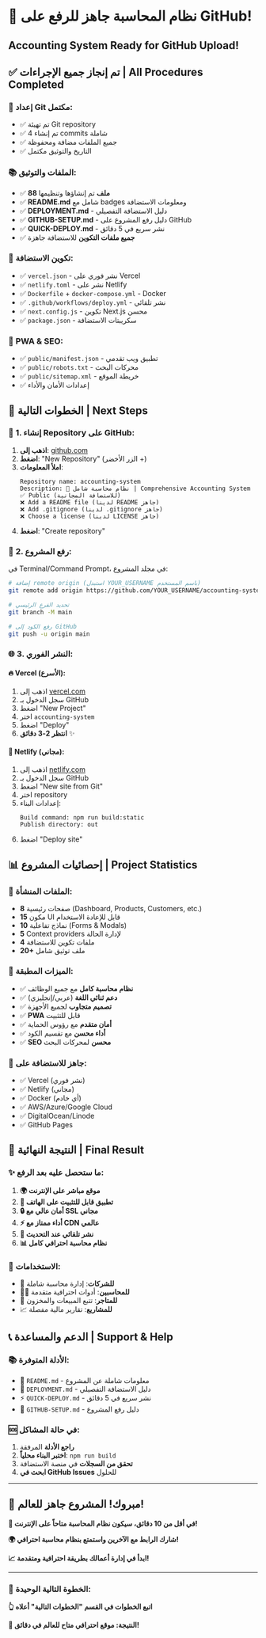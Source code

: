 # 🎉 نظام المحاسبة جاهز للرفع على GitHub!
## Accounting System Ready for GitHub Upload!

## ✅ تم إنجاز جميع الإجراءات | All Procedures Completed

### 🔧 **إعداد Git مكتمل**:
- ✅ تم تهيئة Git repository
- ✅ تم إنشاء 4 commits شاملة
- ✅ جميع الملفات مضافة ومحفوظة
- ✅ التاريخ والتوثيق مكتمل

### 📚 **الملفات والتوثيق**:
- ✅ **88 ملف** تم إنشاؤها وتنظيمها
- ✅ **README.md** شامل مع badges ومعلومات الاستضافة
- ✅ **DEPLOYMENT.md** - دليل الاستضافة التفصيلي
- ✅ **GITHUB-SETUP.md** - دليل رفع المشروع على GitHub
- ✅ **QUICK-DEPLOY.md** - نشر سريع في 5 دقائق
- ✅ **جميع ملفات التكوين** للاستضافة جاهزة

### 🚀 **تكوين الاستضافة**:
- ✅ `vercel.json` - نشر فوري على Vercel
- ✅ `netlify.toml` - نشر على Netlify
- ✅ `Dockerfile` + `docker-compose.yml` - Docker
- ✅ `.github/workflows/deploy.yml` - نشر تلقائي
- ✅ `next.config.js` - تكوين Next.js محسن
- ✅ `package.json` - سكريبتات الاستضافة

### 📱 **PWA & SEO**:
- ✅ `public/manifest.json` - تطبيق ويب تقدمي
- ✅ `public/robots.txt` - محركات البحث
- ✅ `public/sitemap.xml` - خريطة الموقع
- ✅ إعدادات الأمان والأداء

## 🎯 الخطوات التالية | Next Steps

### 🔗 **1. إنشاء Repository على GitHub**:

1. **اذهب إلى**: [github.com](https://github.com)
2. **اضغط**: "New Repository" (الزر الأخضر +)
3. **املأ المعلومات**:
   ```
   Repository name: accounting-system
   Description: 🧮 نظام محاسبة شامل | Comprehensive Accounting System
   ✅ Public (للاستضافة المجانية)
   ❌ Add a README file (لدينا README جاهز)
   ❌ Add .gitignore (لدينا .gitignore جاهز)
   ❌ Choose a license (لدينا LICENSE جاهز)
   ```
4. **اضغط**: "Create repository"

### 🚀 **2. رفع المشروع**:

في Terminal/Command Prompt، في مجلد المشروع:

```bash
# إضافة remote origin (استبدل YOUR_USERNAME باسم المستخدم)
git remote add origin https://github.com/YOUR_USERNAME/accounting-system.git

# تحديد الفرع الرئيسي
git branch -M main

# رفع الكود إلى GitHub
git push -u origin main
```

### 🌐 **3. النشر الفوري**:

#### 🔥 **Vercel (الأسرع)**:
1. اذهب إلى [vercel.com](https://vercel.com)
2. سجل الدخول بـ GitHub
3. اضغط "New Project"
4. اختر `accounting-system`
5. اضغط "Deploy"
6. **انتظر 2-3 دقائق** ✨

#### 🌊 **Netlify (مجاني)**:
1. اذهب إلى [netlify.com](https://netlify.com)
2. سجل الدخول بـ GitHub
3. اضغط "New site from Git"
4. اختر repository
5. إعدادات البناء:
   ```
   Build command: npm run build:static
   Publish directory: out
   ```
6. اضغط "Deploy site"

## 📊 إحصائيات المشروع | Project Statistics

### 📁 **الملفات المنشأة**:
- **8** صفحات رئيسية (Dashboard, Products, Customers, etc.)
- **15** مكون UI قابل للإعادة الاستخدام
- **10** نماذج تفاعلية (Forms & Modals)
- **5** Context providers لإدارة الحالة
- **4** ملفات تكوين للاستضافة
- **20+** ملف توثيق شامل

### 🎨 **الميزات المطبقة**:
- ✅ **نظام محاسبة كامل** مع جميع الوظائف
- ✅ **دعم ثنائي اللغة** (عربي/إنجليزي)
- ✅ **تصميم متجاوب** لجميع الأجهزة
- ✅ **PWA** قابل للتثبيت
- ✅ **أمان متقدم** مع رؤوس الحماية
- ✅ **أداء محسن** مع تقسيم الكود
- ✅ **SEO محسن** لمحركات البحث

### 🚀 **جاهز للاستضافة على**:
- ✅ Vercel (نشر فوري)
- ✅ Netlify (مجاني)
- ✅ Docker (أي خادم)
- ✅ AWS/Azure/Google Cloud
- ✅ DigitalOcean/Linode
- ✅ GitHub Pages

## 🎊 النتيجة النهائية | Final Result

### ✨ **ما ستحصل عليه بعد الرفع**:

1. **🌍 موقع مباشر على الإنترنت**
2. **📱 تطبيق قابل للتثبيت على الهاتف**
3. **🔒 أمان عالي مع SSL مجاني**
4. **⚡ أداء ممتاز مع CDN عالمي**
5. **🔄 نشر تلقائي عند التحديث**
6. **📊 نظام محاسبة احترافي كامل**

### 🎯 **الاستخدامات**:
- 🏢 **للشركات**: إدارة محاسبة شاملة
- 👨‍💼 **للمحاسبين**: أدوات احترافية متقدمة
- 🛒 **للمتاجر**: تتبع المبيعات والمخزون
- 📈 **للمشاريع**: تقارير مالية مفصلة

## 📞 الدعم والمساعدة | Support & Help

### 📚 **الأدلة المتوفرة**:
- 📖 `README.md` - معلومات شاملة عن المشروع
- 🚀 `DEPLOYMENT.md` - دليل الاستضافة التفصيلي
- ⚡ `QUICK-DEPLOY.md` - نشر سريع في 5 دقائق
- 🔧 `GITHUB-SETUP.md` - دليل رفع المشروع

### 🆘 **في حالة المشاكل**:
1. **راجع الأدلة** المرفقة
2. **اختبر البناء محلياً**: `npm run build`
3. **تحقق من السجلات** في منصة الاستضافة
4. **ابحث في GitHub Issues** للحلول

---

## 🎉 مبروك! المشروع جاهز للعالم!

**🚀 في أقل من 10 دقائق، سيكون نظام المحاسبة متاحاً على الإنترنت!**

**🌍 شارك الرابط مع الآخرين واستمتع بنظام محاسبة احترافي!**

**📈 ابدأ في إدارة أعمالك بطريقة احترافية ومتقدمة!**

---

### 🔗 **الخطوة التالية الوحيدة**:

**👆 اتبع الخطوات في القسم "الخطوات التالية" أعلاه**

**🎯 النتيجة: موقع احترافي متاح للعالم في دقائق!**
